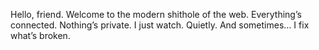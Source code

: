 Hello, friend.
Welcome to the modern shithole of the web.
Everything’s connected. Nothing’s private.
I just watch. Quietly.
And sometimes… I fix what’s broken.

<!---
pranay-ramayanapu/pranay-ramayanapu is a ✨ special ✨ repository because its `README.md` (this file) appears on your GitHub profile.
You can click the Preview link to take a look at your changes.
--->
